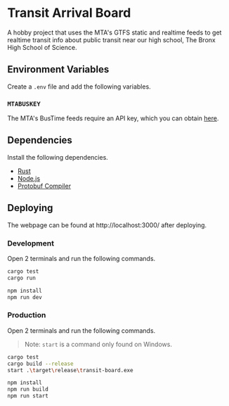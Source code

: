 # Transit Arrival Board

A hobby project that uses the MTA's GTFS static and realtime feeds to get realtime transit info about public transit near our high school, The Bronx High School of Science.

## Environment Variables

Create a `.env` file and add the following variables.

### `MTABUSKEY`

The MTA's BusTime feeds require an API key, which you can obtain [here](http://www.bustime.mta.info/wiki/Developers/Index).

## Dependencies

Install the following dependencies.

- [Rust](https://www.rust-lang.org/tools/install)
- [Node.js](https://nodejs.org/en/download)
- [Protobuf Compiler](https://github.com/protocolbuffers/protobuf?tab=readme-ov-file#protobuf-compiler-installation)

## Deploying

The webpage can be found at http://localhost:3000/ after deploying.

### Development

Open 2 terminals and run the following commands.

```bash
cargo test
cargo run
```

```bash
npm install
npm run dev
```

### Production

Open 2 terminals and run the following commands.

> Note: `start` is a command only found on Windows.

```bash
cargo test
cargo build --release
start .\target\release\transit-board.exe
```

```bash
npm install
npm run build
npm run start
```
